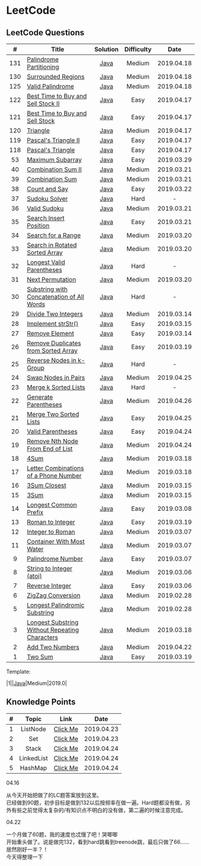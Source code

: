 # LeetCode

## LeetCode Questions
| # | Title | Solution | Difficulty | Date |
|:-:|---|:-:|:-:|:-:|
|131|[Palindrome Partitioning](https://leetcode.com/problems/palindrome-partitioning/) | [Java](https://github.com/Zingg7/LeetCode/blob/master/131.%20Palindrome%20Partitioning.md)|Medium|2019.04.18|
|130|[Surrounded Regions](https://leetcode.com/problems/surrounded-regions/) | [Java](https://github.com/Zingg7/LeetCode/blob/master/130.%20Surrounded%20Regions.md)|Medium|2019.04.18|
|125|[Valid Palindrome](https://leetcode.com/problems/valid-palindrome/) | [Java](https://github.com/Zingg7/LeetCode/blob/master/125.%20Valid%20Palindrome.md)|Medium|2019.04.18|
|122|[Best Time to Buy and Sell Stock II](https://leetcode.com/problems/best-time-to-buy-and-sell-stock-ii/) | [Java](https://github.com/Zingg7/LeetCode/blob/master/122.%20Best%20Time%20to%20Buy%20and%20Sell%20Stock%20II.md)|Easy|2019.04.17|
|121|[Best Time to Buy and Sell Stock](https://leetcode.com/problems/best-time-to-buy-and-sell-stock/) | [Java](https://github.com/Zingg7/LeetCode/blob/master/121.%20Best%20Time%20to%20Buy%20and%20Sell%20Stock.md)|Easy|2019.04.17|
|120|[Triangle](https://leetcode.com/problems/triangle/) | [Java](https://github.com/Zingg7/LeetCode/blob/master/120.%20Triangle.md)|Medium|2019.04.17|
|119|[Pascal's Triangle II](https://leetcode.com/problems/pascals-triangle-ii/)|[Java](https://github.com/Zingg7/LeetCode/blob/master/118%26119.%20Pascal's%20Triangle(I%26II).md)|Easy|2019.04.17|
|118|[Pascal's Triangle](https://leetcode.com/problems/pascals-triangle/)|[Java](https://github.com/Zingg7/LeetCode/blob/master/118%26119.%20Pascal's%20Triangle(I%26II).md)|Easy|2019.04.17|
|53|[Maximum Subarray](https://leetcode.com/problems/maximum-subarray/)|[Java](https://github.com/Zingg7/LeetCode/blob/master/53.%20Maximum%20Subarray.md)|Easy|2019.03.29|
|40|[Combination Sum II]()|[Java]()|Medium|2019.03.21|
|39|[Combination Sum]()|[Java]()|Medium|2019.03.21|
|38|[Count and Say]()|[Java]()|Easy|2019.03.22|
|37|[Sudoku Solver]()|[Java]()|Hard|-|
|36|[Valid Sudoku]()|[Java]()|Medium|2019.03.21|
|35|[Search Insert Position]()|[Java]()|Easy|2019.03.21|
|34|[Search for a Range]()|[Java]()|Medium|2019.03.20|
|33|[Search in Rotated Sorted Array]()|[Java]()|Medium|2019.03.20|
|32|[Longest Valid Parentheses]()|[Java]()|Hard|-|
|31|[Next Permutation](https://leetcode.com/problems/next-permutation/)|[Java](https://github.com/Zingg7/LeetCode/blob/master/31.%20Next%20Permutation.md)|Medium|2019.03.20|
|30|[Substring with Concatenation of All Words](https://leetcode.com/problems/substring-with-concatenation-of-all-words/)|[Java]()|Hard|-|
|29|[Divide Two Integers](https://leetcode.com/problems/divide-two-integers/)|[Java](https://github.com/Zingg7/LeetCode/blob/master/29.%20Divide%20Two%20Integers.md)|Medium|2019.03.14|
|28|[Implement strStr()](https://leetcode.com/problems/implement-strstr/)|[Java](https://github.com/Zingg7/LeetCode/blob/master/28.%20Implement%20strStr().md)|Easy|2019.03.15|
|27|[Remove Element](https://leetcode.com/problems/remove-element/)|[Java](https://github.com/Zingg7/LeetCode/blob/master/27.%20Remove%20Element.md)|Easy|2019.03.14|
|26|[Remove Duplicates from Sorted Array](https://leetcode.com/problems/remove-duplicates-from-sorted-array/)|[Java](https://github.com/Zingg7/LeetCode/blob/master/26.%20Remove%20Duplicates%20from%20Sorted%20Array.md)|Easy|2019.03.19|
|25|[Reverse Nodes in k-Group](https://leetcode.com/problems/reverse-nodes-in-k-group/)|[Java]()|Hard|-|
|24|[Swap Nodes in Pairs](https://leetcode.com/problems/swap-nodes-in-pairs/)|[Java](https://github.com/Zingg7/LeetCode/blob/master/24.%20Swap%20Nodes%20in%20Pairs.md)|Medium|2019.04.25|
|23|[Merge k Sorted Lists](https://leetcode.com/problems/merge-k-sorted-lists/)|[Java]()|Hard|-|
|22|[Generate Parentheses](https://leetcode.com/problems/generate-parentheses/)|[Java](https://github.com/Zingg7/LeetCode/blob/master/22.%20Generate%20Parentheses.md)|Medium|2019.04.26|
|21|[Merge Two Sorted Lists](https://leetcode.com/problems/merge-two-sorted-lists/)|[Java](https://github.com/Zingg7/LeetCode/blob/master/21.%20Merge%20Two%20Sorted%20Lists.md)|Easy|2019.04.25|
|20|[Valid Parentheses](https://leetcode.com/problems/valid-parentheses/)|[Java](https://github.com/Zingg7/LeetCode/blob/master/20.%20Valid%20Parentheses.md)|Easy|2019.04.24|
|19|[Remove Nth Node From End of List](https://leetcode.com/problems/remove-nth-node-from-end-of-list/)|[Java](https://github.com/Zingg7/LeetCode/blob/master/19.%20Remove%20Nth%20Node%20From%20End%20of%20List.md)|Medium|2019.04.24|
|18|[4Sum](https://leetcode.com/problems/4sum/)|[Java](https://github.com/Zingg7/LeetCode/blob/master/18.%204Sum.md)|Medium|2019.03.18|
|17|[Letter Combinations of a Phone Number](https://leetcode.com/problems/letter-combinations-of-a-phone-number/)|[Java](https://github.com/Zingg7/LeetCode/blob/master/17.%20Letter%20Combinations%20of%20a%20Phone%20Number.md)|Medium|2019.03.18|
|16|[3Sum Closest](https://leetcode.com/problems/3sum-closest/)|[Java](https://github.com/Zingg7/LeetCode/blob/master/16.%203Sum%20Closest.md)|Medium|2019.03.15|
|15|[3Sum](https://leetcode.com/problems/3sum/)|[Java](https://github.com/Zingg7/LeetCode/blob/master/15.%203Sum.md)|Medium|2019.03.15|
|14|[Longest Common Prefix](https://leetcode.com/problems/longest-common-prefix/)|[Java](https://github.com/Zingg7/LeetCode/blob/master/14.%20Longest%20Common%20Prefix.md)|Easy|2019.03.08|
|13|[Roman to Integer](https://leetcode.com/problems/roman-to-integer/)|[Java](https://github.com/Zingg7/LeetCode/blob/master/12&13.%20Integer%20Roman%20Transform.md)|Easy|2019.03.19|
|12|[Integer to Roman](https://leetcode.com/problems/integer-to-roman/)|[Java](https://github.com/Zingg7/LeetCode/blob/master/12&13.%20Integer%20Roman%20Transform.md)|Medium|2019.03.07|
|11|[Container With Most Water](https://leetcode.com/problems/container-with-most-water/)|[Java](https://github.com/Zingg7/LeetCode/blob/master/11.%20Container%20With%20Most%20Water.md)|Medium|2019.03.07|
|9|[Palindrome Number](https://leetcode.com/problems/palindrome-number/)|[Java](https://github.com/Zingg7/LeetCode/blob/master/9.%20Palindrome%20Number.md)|Easy|2019.03.07|
|8|[String to Integer (atoi)](https://leetcode.com/problems/string-to-integer-atoi/)|[Java](https://github.com/Zingg7/LeetCode/blob/master/8.%20String%20to%20Integer%20(atoi).md)|Medium|2019.03.06|
|7|[Reverse Integer](https://leetcode.com/problems/reverse-integer/)|[Java](https://github.com/Zingg7/LeetCode/blob/master/7.%20Reverse%20Integer.md)|Easy|2019.03.06|
|6|[ZigZag Conversion](https://leetcode.com/problems/zigzag-conversion/)|[Java](https://github.com/Zingg7/LeetCode/blob/master/6.%20ZigZag%20Conversion.md)|Medium|2019.02.28|
|5|[Longest Palindromic Substring](https://leetcode.com/problems/longest-palindromic-substring/)|[Java](https://github.com/Zingg7/LeetCode/blob/master/5.%20Longest%20Palindromic%20Substring.md)|Medium|2019.02.28|
|3|[Longest Substring Without Repeating Characters](https://leetcode.com/problems/longest-substring-without-repeating-characters/)|[Java](https://github.com/Zingg7/LeetCode/blob/master/3.%20Longest%20Substring%20Without%20Repeating%20Characters.md)|Medium|2019.03.18|
|2|[Add Two Numbers](https://leetcode.com/problems/add-two-numbers/)|[Java](https://github.com/Zingg7/LeetCode/blob/master/2.%20Add%20Two%20Numbers.md)|Medium|2019.04.22|
|1|[Two Sum](https://leetcode.com/problems/two-sum/)|[Java](https://github.com/Zingg7/LeetCode/blob/master/1.%20Two%20Sum.md)|Easy|2019.03.19|


Template:

|1|[]()|[Java]()|Medium|2019.0|


## Knowledge Points
| # | Topic | Link | Date |
|:-:|:-:|:-:|:-:|
| 1 | ListNode |[Click Me](https://github.com/Zingg7/LeetCode/blob/Knowledge-Points/-%20ListNode.md)|2019.04.23|
| 2 | Set |[Click Me](https://github.com/Zingg7/LeetCode/blob/Knowledge-Points/-%20Set.md)|2019.04.23|
| 3 | Stack |[Click Me](https://github.com/Zingg7/LeetCode/blob/Knowledge-Points/-%20Stack.md)|2019.04.24|
| 4 | LinkedList | [Click Me](https://github.com/Zingg7/LeetCode/blob/Knowledge-Points/-%20LinkedList.md)|2019.04.24|
| 5 | HashMap | [Click Me](https://github.com/Zingg7/LeetCode/blob/Knowledge-Points/-%20HashMap.md)|2019.04.24|


04.16

从今天开始把做了的LC题答案放到这里。<br>
已经做到90题，初步目标是做到132以后按频率在做一遍。Hard题都没有做，另外有些之前觉得太复杂的/有知识点不明白的没有做，第二遍的时候注意完成。


04.22

一个月做了60题，我的速度也忒慢了吧！哭唧唧<br>
开始重头做了。说是做完132，看到hard跳看到treenode跳，最后只做了66…… 居然刚好一半？！<br>
今天得整理一下
